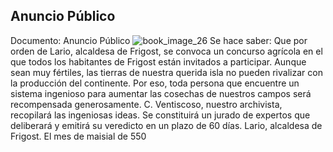 ## Anuncio Público
Documento: Anuncio Público
![book_image_26](https://media.discordapp.net/attachments/1105643336989159555/1105648147381887017/26.jpg)
Se hace saber:
Que por orden de Lario, alcaldesa de Frigost, se convoca un concurso agrícola en el que todos los habitantes de Frigost están invitados a participar. Aunque sean muy fértiles, las tierras de nuestra querida isla no pueden rivalizar con la producción del continente.
Por eso, toda persona que encuentre un sistema ingenioso para aumentar las cosechas de nuestros campos será recompensada generosamente. C. Ventiscoso, nuestro archivista, recopilará las ingeniosas ideas. Se constituirá un jurado de expertos que deliberará y emitirá su veredicto en un plazo de 60 días.
Lario, alcaldesa de Frigost. El mes de maisial de 550
